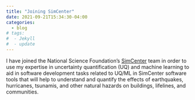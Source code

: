 ```yaml
---
title: "Joining SimCenter"
date: 2021-09-21T15:34:30-04:00
categories:
  - blog
# tags:
#  - Jekyll
#  - update
---
```



 I have joined the  National Science Foundation’s <a href="https://engineering.jhu.edu/case/news/case-researchers-establish-practices-for-uncertainty-quantification-in-hazards-modeling-through-renewal-of-national-science-foundations-simcenter/" target="_blank">SimCenter</a> team in order to use my expertise in uncertainty quantification (UQ) and machine learning to aid in software development tasks related to UQ/ML in SimCenter software tools that will help to understand and quantify the effects of earthquakes, hurricanes, tsunamis, and other natural hazards on buildings, lifelines, and communities.
